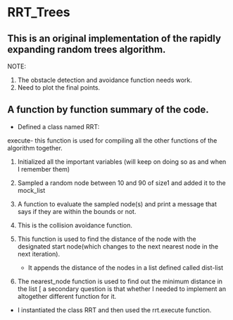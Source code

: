# RRT_Trees
## This is an original implementation of the rapidly expanding random trees algorithm.


NOTE: 
1. The obstacle detection and avoidance function needs work.
2. Need to plot the final points.









## A function by function summary of the code.
- Defined a class named RRT:

execute- this function is used for compiling all the other functions of the algorithm together. 


1. Initialized all the important variables (will keep on doing so as and when I remember them)

2. Sampled a random node between 10 and 90 of size1 and added it to the mock_list 

3. A function to evaluate the sampled node(s) and print a message that says if they are within the bounds or not.

4. This is the collision avoidance function.

5. This function is used to find the distance of the node with the designated start node(which changes to the next nearest node in the next iteration). 
   - It appends the distance of the nodes in a list defined called dist-list 

6. The nearest_node function is used to find out the minimum distance in the list 
  [ a secondary question is that whether I needed to implement an altogether different function for it. 



- I instantiated the class RRT and then used the rrt.execute function.











